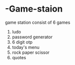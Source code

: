 # -Game-staion
game station consist of  6 games
1. ludo
2. password generator
3. 6 digit otp
4. today's menu
5. rock paper scissor
6. quotes
